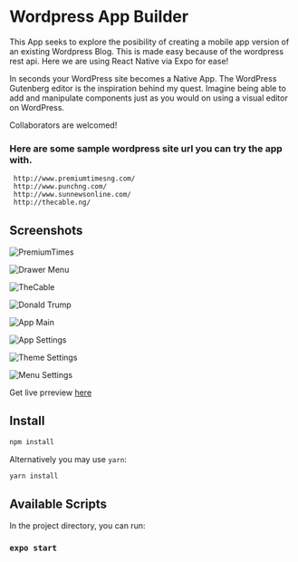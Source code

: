 # Wordpress App Builder
This App seeks to explore the posibility of creating a mobile app version of an existing Wordpress Blog.
This is made easy because of the wordpress rest api. 
Here we are using React Native via Expo for ease!

In seconds your WordPress site becomes a Native App.
The WordPress Gutenberg editor is the inspiration behind my quest.
Imagine being able to add and manipulate components just as you would on using a visual editor on WordPress.

Collaborators are welcomed!

### Here are some sample wordpress site url you can try the app with.

```
 http://www.premiumtimesng.com/
 http://www.punchng.com/
 http://www.sunnewsonline.com/
 http://thecable.ng/
```

## Screenshots

![PremiumTimes](https://user-images.githubusercontent.com/10385516/64017189-eac9da80-cb20-11e9-9b02-879c162bb986.png)

![Drawer Menu](https://user-images.githubusercontent.com/10385516/64017333-45633680-cb21-11e9-9238-f7e9e0a832ef.png)

![TheCable](https://user-images.githubusercontent.com/10385516/64017258-0fbe4d80-cb21-11e9-9fec-749f2cf3bdf0.png)

![Donald Trump](https://user-images.githubusercontent.com/10385516/64017287-26fd3b00-cb21-11e9-9c89-25a600dd2c78.png)

![App Main](https://user-images.githubusercontent.com/10385516/64016962-51022d80-cb20-11e9-8209-43622ec7b71f.png)

![App Settings](https://user-images.githubusercontent.com/10385516/64017043-7ee77200-cb20-11e9-9de0-aa470e025fdb.png)

![Theme Settings](https://user-images.githubusercontent.com/10385516/64017098-a1798b00-cb20-11e9-978e-5d4d394aa916.png)

![Menu Settings](https://user-images.githubusercontent.com/10385516/64017155-cec63900-cb20-11e9-8e62-8407f3836a86.png)


Get live prreview [here](https://exp.host/@danielalonge/wordpress-app-builder)

## Install

```sh
npm install
```

Alternatively you may use `yarn`:

```sh
yarn install
```
## Available Scripts

In the project directory, you can run:

### `expo start`
